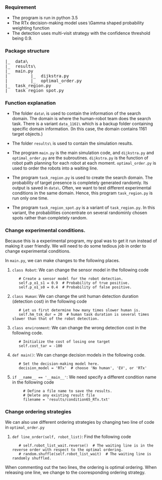 ### Requirement
- The program is run in python 3.5 
- The RTx decision-making model uses \Gamma shaped probability weighting function
- The detection uses multi-visit strategy with the confidence threshold being 0.9.

### Package structure
<pre>
|_  data\
|_  results\
|_  main.py  
|         |_  dijkstra.py  
|         |_  optimal_order.py
|_  task_region.py
|_  task_region_spot.py
</pre>
### Function explanation
- The folder `data\` is used to contain the information of the search domain. The domain is where the human-robot team does the search task. There is a variant `data_1161\` which is a backup folder containing specific domain information. (In this case, the domain contains 1161 target objects.)

- The folder `results\` is used to contain the simulation results.
- The program `main.py` is the main simulation code, and `dijkstra.py` and `optimal_order.py` are the subroutines. `dijkstra.py` is the function of robot path planning for each robot at each moment. `optimal_order.py` is used to order the robots into a waiting line. 
- The program `task_region.py` is used to create the search domain. The probability of target presence is completely generated randomly. Its output is saved in `data\`. Often, we want to test different experimental conditions in the same domain. Hence, this program `task_region.py` is run only one time. 
- The program `task_region_spot.py` is a variant of `task_region.py`. In this variant, the probabilities concentrate on several randominly chosen spots rather than completely random.  

### Change experimental conditions.
Because this is a experimental program, my goal was to get it run instead of making it user friendly. We will need to do some tedious job in order to change experimental conditions. 

In `main.py`, we can make changes to the following places.  
1. `class Robot`: We can change the sensor model in the following code

          # Create a sensor model for the robot detection.
          self.p_o1_s1 = 0.9  # Probability of true positive.
          self.p_o1_s0 = 0.4  # Probability of false positive.

2. `class Human`: We can change the unit human detection duration (detection cost) in the following code

          # Let us first determine how many times slower human is.
          self.hm_tsk_dur = 20  # human task duration is several times slower than that of the robot detection.

3. `class environment`: We can change the wrong detection cost in the following code.
                 
          # Initialize the cost of losing one target
          self.cost_tar = -100

4. `def main()`: We can change decision models in the following code.

          # Set the decision-making model here.
          decision_model = 'RTx'  # choose 'No human', 'EV', or 'RTx'
 
5. `if __name__ == '__main__'`: We need specify a different condition name in the following code

            # Define a file name to save the results.
            # Delete any existing result file
            filename = 'results/condition65_RTx.txt'
            
 ### Change ordering strategies
 We can also use different ordering strategies by changing two line of code in `optimal_order.py`
 
 1. `def line_order(self, robot_list)`: Find the following code
         
           # self.robot_list_wait.reverse()  # The waiting line is in the reverse order with respect to the optimal ordering.
           # random.shuffle(self.robot_list_wait)  # The waiting line is randomly shuffled.
  When commenting out the two lines, the ordering is optimal ordering. When releasing one line, we change to the cooresponding ordering strategy. 
